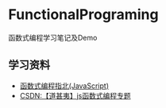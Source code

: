 # FunctionalPrograming
函数式编程学习笔记及Demo

## 学习资料

- [函数式编程指北(JavaScript)](https://llh911001.gitbooks.io/mostly-adequate-guide-chinese/content/)
- [CSDN:【道甚夷】js函数式编程专题](https://blog.csdn.net/junjiahuang/category_12018066.html?spm=1001.2014.3001.5482)


